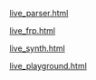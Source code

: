 [live_parser.html](live_parser.html)

[live_frp.html](live_frp.html)

[live_synth.html](live_synth.html)

[live_playground.html](live_playground.html)
